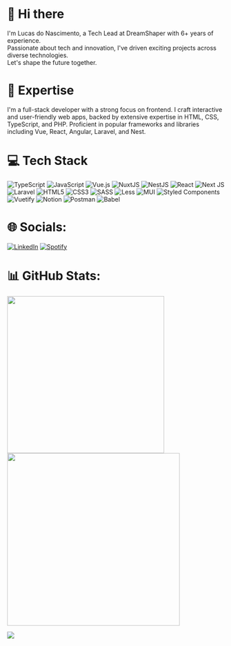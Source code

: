 # 👋 Hi there

I'm Lucas do Nascimento, a Tech Lead at DreamShaper with 6+ years of experience. <br />
Passionate about tech and innovation, I've driven exciting projects across diverse technologies. <br />
Let's shape the future together.

# 🚀 Expertise

I'm a full-stack developer with a strong focus on frontend. I craft interactive and user-friendly web apps, backed by extensive expertise in HTML, CSS, TypeScript, and PHP. Proficient in popular frameworks and libraries including Vue, React, Angular, Laravel, and Nest. </br> 

# 💻 Tech Stack
![TypeScript](https://img.shields.io/badge/typescript-%23007ACC.svg?style=for-the-badge&logo=typescript&logoColor=white) ![JavaScript](https://img.shields.io/badge/javascript-%23323330.svg?style=for-the-badge&logo=javascript&logoColor=%23F7DF1E) ![Vue.js](https://img.shields.io/badge/vuejs-%2335495e.svg?style=for-the-badge&logo=vuedotjs&logoColor=%234FC08D) ![NuxtJS](https://img.shields.io/badge/Nuxt-nuxt?style=for-the-badge&logo=nuxt.js&logoColor=%2300dc82&labelColor=black&color=black) ![NestJS](https://img.shields.io/badge/NestJS-label?style=for-the-badge&logo=nestjs&logoColor=white&color=%23E0234E
) ![React](https://img.shields.io/badge/react-%2320232a.svg?style=for-the-badge&logo=react&logoColor=%2361DAFB) ![Next JS](https://img.shields.io/badge/Next-black?style=for-the-badge&logo=next.js&logoColor=white) ![Laravel](https://img.shields.io/badge/Laravel-label?style=for-the-badge&logo=laravel&logoColor=white&color=%23FF2D20)
 ![HTML5](https://img.shields.io/badge/html5-%23E34F26.svg?style=for-the-badge&logo=html5&logoColor=white) ![CSS3](https://img.shields.io/badge/css3-%231572B6.svg?style=for-the-badge&logo=css3&logoColor=white)    ![SASS](https://img.shields.io/badge/SASS-hotpink.svg?style=for-the-badge&logo=SASS&logoColor=white) ![Less](https://img.shields.io/badge/less-2B4C80?style=for-the-badge&logo=less&logoColor=white) ![MUI](https://img.shields.io/badge/MUI-%230081CB.svg?style=for-the-badge&logo=material-ui&logoColor=white) ![Styled Components](https://img.shields.io/badge/styled--components-DB7093?style=for-the-badge&logo=styled-components&logoColor=white) ![Vuetify](https://img.shields.io/badge/Vuetify-1867C0?style=for-the-badge&logo=vuetify&logoColor=AEDDFF) ![Notion](https://img.shields.io/badge/Notion-%23000000.svg?style=for-the-badge&logo=notion&logoColor=white)  ![Postman](https://img.shields.io/badge/Postman-FF6C37?style=for-the-badge&logo=postman&logoColor=white) ![Babel](https://img.shields.io/badge/Babel-F9DC3e?style=for-the-badge&logo=babel&logoColor=black)

# 🌐 Socials:
[![LinkedIn](https://img.shields.io/badge/LinkedIn-%230077B5.svg?style=for-the-badge&logo=linkedin&logoColor=white)](https://linkedin.com/in/kidoncio)
[![Spotify](https://img.shields.io/badge/spotify-Spotify?style=for-the-badge&logo=spotify&logoColor=white)](https://open.spotify.com/user/s48wfz58u7rzmj8onzuzy3c76?si=680408d327294716)

# 📊 GitHub Stats:
<img src="https://github-readme-stats-wheat-two-53.vercel.app/api?username=kidoncio&theme=neon&hide_border=false&include_all_commits=false&count_private=true&rank_icon=github"  width="364px" />                    <img src="https://github-readme-streak-stats.herokuapp.com/?user=kidoncio&theme=neon&hide_border=false"  width="400px" />



![](https://github-readme-stats-wheat-two-53.vercel.app/api/top-langs/?username=kidoncio&theme=neon&hide_border=false&include_all_commits=false&count_private=false&layout=compact)
